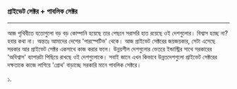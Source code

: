 ### প্রাইভেট সেক্টর + পাবলিক সেক্টর

---

আজ পৃথিবীতে যতোগুলো বড় বড় কোম্পানি হয়েছে তার পেছনে সরাসরি হাত রয়েছে ওই দেশগুলোর। বিশ্বাস হচ্ছে না? হবার কথা না। অন্ততঃ আমাদের দেশের 'পারস্পেটিভ' থেকে। আজ প্রাইভেট সেক্টরের জয়জয়কার, সেটা এসেছে সরকার আর প্রাইভেট সেক্টর একসাথে কাজ করার ফলে। উন্নয়শীল দেশগুলোর ভেতরে ইন্ডাস্ট্রির সাথে সরকারের 'অবিশ্বাস' ব্যাপারটা পিছিয়ে রাখছে ওই দেশগুলোকে। সবাই জানে এখন কিভাবে উন্নতদেশগুলো প্রাইভেট সেক্টরের দক্ষতাকে কাজে লাগিয়ে 'গ্রোথ' বাড়াচ্ছে সরকারি মানে পাবলিক সেক্টরে।

১. 

